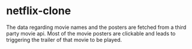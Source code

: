# netflix-clone
The data regarding movie names and the posters are fetched from a third party movie api. Most of the movie posters are clickable and leads to triggering the trailer of that movie to be played.
